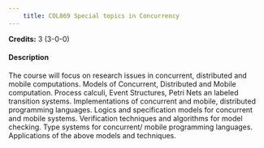 ```yaml
---
    title: COL869 Special topics in Concurrency
---
```

**Credits:** 3 (3-0-0)



#### Description 
The course will focus on research issues in concurrent, distributed and mobile computations. Models of Concurrent, Distributed and Mobile computation. Process calculi, Event Structures, Petri Nets an labeled transition systems. Implementations of concurrent and mobile, distributed programming languages. Logics and specification models for concurrent and mobile systems. Verification techniques and algorithms for model checking. Type systems for concurrent/ mobile programming languages. Applications of the above models and techniques.
